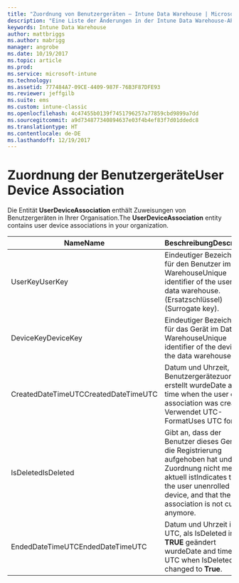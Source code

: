 ```yaml
---
title: "Zuordnung von Benutzergeräten – Intune Data Warehouse | Microsoft-Dokumentation"
description: "Eine Liste der Änderungen in der Intune Data Warehouse-API."
keywords: Intune Data Warehouse
author: mattbriggs
ms.author: mabrigg
manager: angrobe
ms.date: 10/19/2017
ms.topic: article
ms.prod: 
ms.service: microsoft-intune
ms.technology: 
ms.assetid: 777484A7-09CE-4409-987F-76B3F87DFE93
ms.reviewer: jeffgilb
ms.suite: ems
ms.custom: intune-classic
ms.openlocfilehash: 4c47455b0139f7451796257a77859cbd9899a7dd
ms.sourcegitcommit: a9d734877340894637e03f4b4ef83f7d01ddedc8
ms.translationtype: HT
ms.contentlocale: de-DE
ms.lasthandoff: 12/19/2017
---
```

# <a name="user-device-association"></a><span data-ttu-id="cdc9d-104">Zuordnung der Benutzergeräte</span><span class="sxs-lookup"><span data-stu-id="cdc9d-104">User Device Association</span></span>

<span data-ttu-id="cdc9d-105">Die Entität **UserDeviceAssociation** enthält Zuweisungen von Benutzergeräten in Ihrer Organisation.</span><span class="sxs-lookup"><span data-stu-id="cdc9d-105">The **UserDeviceAssociation** entity contains user device associations in your organization.</span></span>

| <span data-ttu-id="cdc9d-106">Name</span><span class="sxs-lookup"><span data-stu-id="cdc9d-106">Name</span></span>               | <span data-ttu-id="cdc9d-107">Beschreibung</span><span class="sxs-lookup"><span data-stu-id="cdc9d-107">Description</span></span>                                                                                      | <span data-ttu-id="cdc9d-108">Beispiel</span><span class="sxs-lookup"><span data-stu-id="cdc9d-108">Example</span></span>                |
|--------------------|--------------------------------------------------------------------------------------------------|------------------------|
| <span data-ttu-id="cdc9d-109">UserKey</span><span class="sxs-lookup"><span data-stu-id="cdc9d-109">UserKey</span></span>            | <span data-ttu-id="cdc9d-110">Eindeutiger Bezeichner für den Benutzer im Data Warehouse</span><span class="sxs-lookup"><span data-stu-id="cdc9d-110">Unique identifier of the user in the data warehouse.</span></span> <span data-ttu-id="cdc9d-111">(Ersatzschlüssel)</span><span class="sxs-lookup"><span data-stu-id="cdc9d-111">(Surrogate key).</span></span>                              | <span data-ttu-id="cdc9d-112">123</span><span class="sxs-lookup"><span data-stu-id="cdc9d-112">123</span></span>                    |
| <span data-ttu-id="cdc9d-113">DeviceKey</span><span class="sxs-lookup"><span data-stu-id="cdc9d-113">DeviceKey</span></span>          | <span data-ttu-id="cdc9d-114">Eindeutiger Bezeichner für das Gerät im Data Warehouse</span><span class="sxs-lookup"><span data-stu-id="cdc9d-114">Unique identifier of the device in the data warehouse.</span></span>                                            | <span data-ttu-id="cdc9d-115">123</span><span class="sxs-lookup"><span data-stu-id="cdc9d-115">123</span></span>                    |
| <span data-ttu-id="cdc9d-116">CreatedDateTimeUTC</span><span class="sxs-lookup"><span data-stu-id="cdc9d-116">CreatedDateTimeUTC</span></span> | <span data-ttu-id="cdc9d-117">Datum und Uhrzeit, als die Benutzergerätezuordnung erstellt wurde</span><span class="sxs-lookup"><span data-stu-id="cdc9d-117">Date and time when the user device association was created.</span></span> <span data-ttu-id="cdc9d-118">Verwendet UTC-Format</span><span class="sxs-lookup"><span data-stu-id="cdc9d-118">Uses UTC format.</span></span>                                | <span data-ttu-id="cdc9d-119">23.11.2016 12:00:00 Uhr</span><span class="sxs-lookup"><span data-stu-id="cdc9d-119">11/23/2016 12:00:00 AM</span></span> |
| <span data-ttu-id="cdc9d-120">IsDeleted</span><span class="sxs-lookup"><span data-stu-id="cdc9d-120">IsDeleted</span></span>          | <span data-ttu-id="cdc9d-121">Gibt an, dass der Benutzer dieses Geräts die Registrierung aufgehoben hat und die Zuordnung nicht mehr aktuell ist</span><span class="sxs-lookup"><span data-stu-id="cdc9d-121">Indicates that the user unenrolled that device, and that the association is not current anymore.</span></span> | <span data-ttu-id="cdc9d-122">Wahr/falsch</span><span class="sxs-lookup"><span data-stu-id="cdc9d-122">True/False</span></span>             |
| <span data-ttu-id="cdc9d-123">EndedDateTimeUTC</span><span class="sxs-lookup"><span data-stu-id="cdc9d-123">EndedDateTimeUTC</span></span>   | <span data-ttu-id="cdc9d-124">Datum und Uhrzeit in UTC, als IsDeleted in **TRUE** geändert wurde</span><span class="sxs-lookup"><span data-stu-id="cdc9d-124">Date and time in UTC when IsDeleted changed to **True**.</span></span>                                              | <span data-ttu-id="cdc9d-125">23.06.2017, 12:00:00 Uhr</span><span class="sxs-lookup"><span data-stu-id="cdc9d-125">06/23/2017 12:00:00 AM</span></span> |
